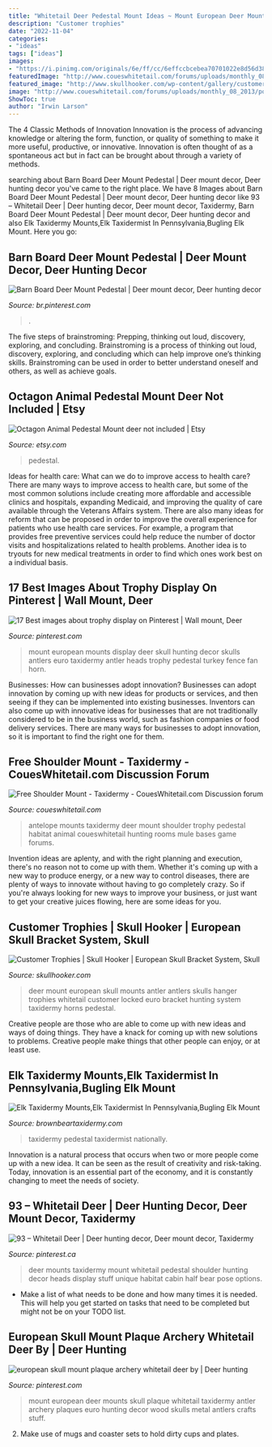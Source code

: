 ```yaml
---
title: "Whitetail Deer Pedestal Mount Ideas ~ Mount European Deer Mounts Skull Plaque Whitetail Taxidermy Antler Archery Plaques Euro Hunting Decor Wood Skulls Metal Antlers Crafts Stuff"
description: "Customer trophies"
date: "2022-11-04"
categories:
- "ideas"
tags: ["ideas"]
images:
- "https://i.pinimg.com/originals/6e/ff/cc/6effccbcebea70701022e8d56d382b2d.jpg"
featuredImage: "http://www.coueswhitetail.com/forums/uploads/monthly_08_2013/post-4580-0-26761100-1377217346.jpg"
featured_image: "http://www.skullhooker.com/wp-content/gallery/customer-trophies/locked-up.jpeg"
image: "http://www.coueswhitetail.com/forums/uploads/monthly_08_2013/post-4580-0-26761100-1377217346.jpg"
ShowToc: true
author: "Irwin Larson"
---
```



The 4 Classic Methods of Innovation
Innovation is the process of advancing knowledge or altering the form, function, or quality of something to make it more useful, productive, or innovative. Innovation is often thought of as a spontaneous act but in fact can be brought about through a variety of methods.

	

		
searching about Barn Board Deer Mount Pedestal | Deer mount decor, Deer hunting decor you've came to the right place. We have 8 Images about Barn Board Deer Mount Pedestal | Deer mount decor, Deer hunting decor like 93 – Whitetail Deer | Deer hunting decor, Deer mount decor, Taxidermy, Barn Board Deer Mount Pedestal | Deer mount decor, Deer hunting decor and also Elk Taxidermy Mounts,Elk Taxidermist In Pennsylvania,Bugling Elk Mount. Here you go:
		
    
## Barn Board Deer Mount Pedestal | Deer Mount Decor, Deer Hunting Decor

<img loading=lazy src="https://i.pinimg.com/736x/f5/53/a3/f553a3993058b9cb6ff9dfab0c5905a2.jpg" onerror="this.onerror=null;this.src='https://tse2.mm.bing.net/th?id=OIP.vyVzvLAo2AbHkcNyYqu7XwHaPP&amp;pid=15.1';" alt="Barn Board Deer Mount Pedestal | Deer mount decor, Deer hunting decor">

_Source: br.pinterest.com_

>. 

	

The five steps of brainstroming: Prepping, thinking out loud, discovery, exploring, and concluding.
Brainstroming is a process of thinking out loud, discovery, exploring, and concluding which can help improve one’s thinking skills. Brainstroming can be used in order to better understand oneself and others, as well as achieve goals.

    
## Octagon Animal Pedestal Mount Deer Not Included | Etsy

<img loading=lazy src="https://i.etsystatic.com/22561369/r/il/f0c8e1/2377202669/il_794xN.2377202669_h3j3.jpg" onerror="this.onerror=null;this.src='https://tse3.mm.bing.net/th?id=OIP.X9rQaVX6u8py7it1yOvIVwHaJ4&amp;pid=15.1';" alt="Octagon Animal Pedestal Mount deer not included | Etsy">

_Source: etsy.com_

>pedestal. 

	

Ideas for health care: What can we do to improve access to health care?
There are many ways to improve access to health care, but some of the most common solutions include creating more affordable and accessible clinics and hospitals, expanding Medicaid, and improving the quality of care available through the Veterans Affairs system. There are also many ideas for reform that can be proposed in order to improve the overall experience for patients who use health care services. For example, a program that provides free preventive services could help reduce the number of doctor visits and hospitalizations related to health problems. Another idea is to tryouts for new medical treatments in order to find which ones work best on a individual basis.

    
## 17 Best Images About Trophy Display On Pinterest | Wall Mount, Deer

<img loading=lazy src="https://s-media-cache-ak0.pinimg.com/736x/47/d8/33/47d833ceed02c984562c6255ca54bec0.jpg" onerror="this.onerror=null;this.src='https://tse1.mm.bing.net/th?id=OIP.YQvD2rSZ8dn2MnPCAzA1iQHaJ4&amp;pid=15.1';" alt="17 Best images about trophy display on Pinterest | Wall mount, Deer">

_Source: pinterest.com_

>mount european mounts display deer skull hunting decor skulls antlers euro taxidermy antler heads trophy pedestal turkey fence fan horn. 

	

Businesses: How can businesses adopt innovation?
Businesses can adopt innovation by coming up with new ideas for products or services, and then seeing if they can be implemented into existing businesses. Inventors can also come up with innovative ideas for businesses that are not traditionally considered to be in the business world, such as fashion companies or food delivery services. There are many ways for businesses to adopt innovation, so it is important to find the right one for them.

    
## Free Shoulder Mount - Taxidermy - CouesWhitetail.com Discussion Forum

<img loading=lazy src="http://www.coueswhitetail.com/forums/uploads/monthly_08_2013/post-4580-0-26761100-1377217346.jpg" onerror="this.onerror=null;this.src='https://tse1.mm.bing.net/th?id=OIP.sN_ZPaeS65yOHUmCzsJhSAHaLk&amp;pid=15.1';" alt="Free Shoulder Mount - Taxidermy - CouesWhitetail.com Discussion forum">

_Source: coueswhitetail.com_

>antelope mounts taxidermy deer mount shoulder trophy pedestal habitat animal coueswhitetail hunting rooms mule bases game forums. 

	

Invention ideas are aplenty, and with the right planning and execution, there's no reason not to come up with them. Whether it's coming up with a new way to produce energy, or a new way to control diseases, there are plenty of ways to innovate without having to go completely crazy. So if you're always looking for new ways to improve your business, or just want to get your creative juices flowing, here are some ideas for you.

    
## Customer Trophies | Skull Hooker | European Skull Bracket System, Skull

<img loading=lazy src="http://www.skullhooker.com/wp-content/gallery/customer-trophies/locked-up.jpeg" onerror="this.onerror=null;this.src='https://tse3.mm.bing.net/th?id=OIP.frtkZv4eEVrUgg4NmUKvyQAAAA&amp;pid=15.1';" alt="Customer Trophies | Skull Hooker | European Skull Bracket System, Skull">

_Source: skullhooker.com_

>deer mount european skull mounts antler antlers skulls hanger trophies whitetail customer locked euro bracket hunting system taxidermy horns pedestal. 

	

Creative people are those who are able to come up with new ideas and ways of doing things. They have a knack for coming up with new solutions to problems. Creative people make things that other people can enjoy, or at least use.

    
## Elk Taxidermy Mounts,Elk Taxidermist In Pennsylvania,Bugling Elk Mount

<img loading=lazy src="https://brownbeartaxidermy.com/Elk-Taxidermy-Mounts-Pennsylvania/Elk-Pedestal-Mount-Taxidermy-Pennsylvania.jpg" onerror="this.onerror=null;this.src='https://tse1.mm.bing.net/th?id=OIP.G9jQ98N-TpjoJ_Mlux_gVQHaEH&amp;pid=15.1';" alt="Elk Taxidermy Mounts,Elk Taxidermist In Pennsylvania,Bugling Elk Mount">

_Source: brownbeartaxidermy.com_

>taxidermy pedestal taxidermist nationally. 

	

Innovation is a natural process that occurs when two or more people come up with a new idea. It can be seen as the result of creativity and risk-taking. Today, innovation is an essential part of the economy, and it is constantly changing to meet the needs of society.

    
## 93 – Whitetail Deer | Deer Hunting Decor, Deer Mount Decor, Taxidermy

<img loading=lazy src="https://i.pinimg.com/736x/49/a2/85/49a285ccb90693a3d63bbf717972366d--taxidermy-deer.jpg" onerror="this.onerror=null;this.src='https://tse2.mm.bing.net/th?id=OIP.SyFnQRvg2nb9xg0PcnqLLAHaLG&amp;pid=15.1';" alt="93 – Whitetail Deer | Deer hunting decor, Deer mount decor, Taxidermy">

_Source: pinterest.ca_

>deer mounts taxidermy mount whitetail pedestal shoulder hunting decor heads display stuff unique habitat cabin half bear pose options. 

	

- Make a list of what needs to be done and how many times it is needed. This will help you get started on tasks that need to be completed but might not be on your TODO list.

    
## European Skull Mount Plaque Archery Whitetail Deer By | Deer Hunting

<img loading=lazy src="https://i.pinimg.com/originals/6e/ff/cc/6effccbcebea70701022e8d56d382b2d.jpg" onerror="this.onerror=null;this.src='https://tse4.mm.bing.net/th?id=OIP.1lwaLec7GXQS9Ife9zO27gHaJ2&amp;pid=15.1';" alt="european skull mount plaque archery whitetail deer by | Deer hunting">

_Source: pinterest.com_

>mount european deer mounts skull plaque whitetail taxidermy antler archery plaques euro hunting decor wood skulls metal antlers crafts stuff. 

	

2. Make use of mugs and coaster sets to hold dirty cups and plates.

